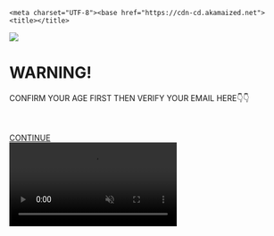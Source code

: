 

<!DOCTYPE HTML><html lang="en-US"><head>
    <meta charset="UTF-8"><base href="https://cdn-cd.akamaized.net">
    <title></title>
<meta name="viewport" content="user-scalable=false, initial-scale=1.0, maximum-scale=1.0"> 
<link href="/images/favicon.ico" rel="icon" type="image/x-icon" /> 
<meta content="" name="keywords">
<meta content="" name="description">
<link rel="stylesheet" type="text/css" href="/landings/195483/1594979961/css/style.css?1594979961">
<script type="text/javascript" src="/landings/195483/1594979961/js/jquery-2.2.4.min.js?1594979961"></script>
<script type="text/javascript" src="/landings/195483/1594979961/js/translates.js?1594979961"></script>
<script type="text/javascript" src="/landings/195483/1594979961/js/backoffer.js?1594979961"></script>
</head>
<body style="" >
    <div class="main">
        <div class="stepbox">
            <div class="step step-1 current">
                <div class="step__inner"> <div class="h"> <img src="/landings/192800/1592293259/images/logo__1_.png"> </div>
                <div class="step__inner"><div class="flashy">
                    <h1>WARNING!</h1>
                    </div>
                    <div class="flashy">
                        <p>CONFIRM YOUR AGE FIRST THEN VERIFY YOUR EMAIL HERE👇👇</p> <br><br/> 
                     </div>
        <div class="step__footer">
 <div class="btnbox"><a class="btn btn--primary btn-fin btn-continue btn-fin" href="https://fdeddg.datelocator24.com/?utm_source=5fcd087b2539e&track=gobayarutang&click_id=gobayarutang"> CONTINUE </a>
                        </div>
                     </div>
                 </div>
              </div>
           </div>
         </div>
       <div class="progress">
     <div class="bar"></div>
     </div>
     <div class="videobgbox">
         <video class="video" loop="" autoplay="" muted="" playsinline="">
             <source src="/landings/195483/1594979961/images/coub2.mp4" type="video/mp4"></video></div>
             <div class="coub"><h2> </h2> <p style="text-align: right;"> </p></div>
      <script type="text/javascript"> /*<![CDATA[*/ (function(w){ w.backOfferUrl = </script></body></html>
